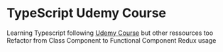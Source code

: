 # TypeScript Udemy Course

Learning Typescript following [Udemy Course](https://www.udemy.com/course/typescript-the-complete-developers-guide/) but other ressources too
Refactor from Class Component to Functional Component
Redux usage

